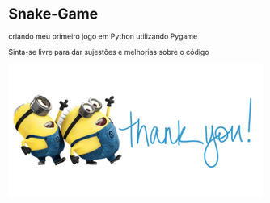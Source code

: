 # Snake-Game
 criando meu primeiro jogo em Python utilizando Pygame

 Sinta-se livre para dar sujestões e melhorias sobre o código


 <img src= "image/5-2-thank-you-free-png-image.png">
